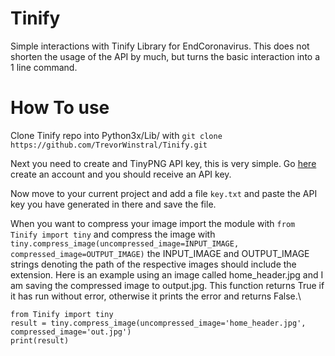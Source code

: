 # Tinify
Simple interactions with Tinify Library for EndCoronavirus. This does not shorten the usage of the API by much, but turns the basic interaction into a 1 line command.

# How To use
Clone Tinify repo into Python3x/Lib/ with ```git clone https://github.com/TrevorWinstral/Tinify.git```

Next you need to create and TinyPNG API key, this is very simple. Go [here](https://tinypng.com/developers) create an account and you should receive an API key.

Now move to your current project and add a file ```key.txt``` and paste the API key you have generated in there and save the file.

When you want to compress your image import the module with ```from Tinify import tiny``` and compress the image with ```tiny.compress_image(uncompressed_image=INPUT_IMAGE, compressed_image=OUTPUT_IMAGE)``` the INPUT_IMAGE and OUTPUT_IMAGE strings denoting the path of the respective images should include the extension. Here is an example using an image called home_header.jpg and I am saving the compressed image to output.jpg. This function returns True if it has run without error, otherwise it prints the error and returns False.\

```
from Tinify import tiny
result = tiny.compress_image(uncompressed_image='home_header.jpg', compressed_image='out.jpg')
print(result)
```
